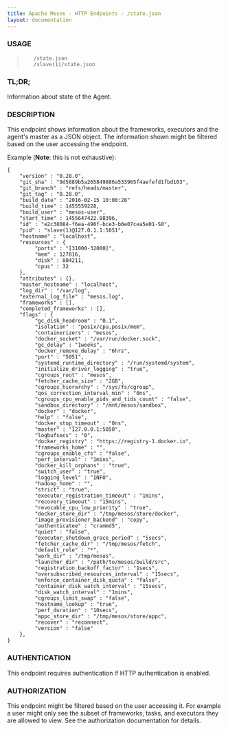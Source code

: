```yaml
---
title: Apache Mesos - HTTP Endpoints - /state.json
layout: documentation
---
```

<!--- This is an automatically generated file. DO NOT EDIT! --->

### USAGE ###
>        /state.json
>        /slave(1)/state.json

### TL;DR; ###
Information about state of the Agent.

### DESCRIPTION ###
This endpoint shows information about the frameworks, executors
and the agent's master as a JSON object.
The information shown might be filtered based on the user
accessing the endpoint.

Example (**Note**: this is not exhaustive):

```
{
    "version" : "0.28.0",
    "git_sha" : "9d5889b5a265849886a533965f4aefefd1fbd103",
    "git_branch" : "refs/heads/master",
    "git_tag" : "0.28.0",
    "build_date" : "2016-02-15 10:00:28"
    "build_time" : 1455559228,
    "build_user" : "mesos-user",
    "start_time" : 1455647422.88396,
    "id" : "e2c38084-f6ea-496f-bce3-b6e07cea5e01-S0",
    "pid" : "slave(1)@127.0.1.1:5051",
    "hostname" : "localhost",
    "resources" : {
         "ports" : "[31000-32000]",
         "mem" : 127816,
         "disk" : 804211,
         "cpus" : 32
    },
    "attributes" : {},
    "master_hostname" : "localhost",
    "log_dir" : "/var/log",
    "external_log_file" : "mesos.log",
    "frameworks" : [],
    "completed_frameworks" : [],
    "flags" : {
         "gc_disk_headroom" : "0.1",
         "isolation" : "posix/cpu,posix/mem",
         "containerizers" : "mesos",
         "docker_socket" : "/var/run/docker.sock",
         "gc_delay" : "1weeks",
         "docker_remove_delay" : "6hrs",
         "port" : "5051",
         "systemd_runtime_directory" : "/run/systemd/system",
         "initialize_driver_logging" : "true",
         "cgroups_root" : "mesos",
         "fetcher_cache_size" : "2GB",
         "cgroups_hierarchy" : "/sys/fs/cgroup",
         "qos_correction_interval_min" : "0ns",
         "cgroups_cpu_enable_pids_and_tids_count" : "false",
         "sandbox_directory" : "/mnt/mesos/sandbox",
         "docker" : "docker",
         "help" : "false",
         "docker_stop_timeout" : "0ns",
         "master" : "127.0.0.1:5050",
         "logbufsecs" : "0",
         "docker_registry" : "https://registry-1.docker.io",
         "frameworks_home" : "",
         "cgroups_enable_cfs" : "false",
         "perf_interval" : "1mins",
         "docker_kill_orphans" : "true",
         "switch_user" : "true",
         "logging_level" : "INFO",
         "hadoop_home" : "",
         "strict" : "true",
         "executor_registration_timeout" : "1mins",
         "recovery_timeout" : "15mins",
         "revocable_cpu_low_priority" : "true",
         "docker_store_dir" : "/tmp/mesos/store/docker",
         "image_provisioner_backend" : "copy",
         "authenticatee" : "crammd5",
         "quiet" : "false",
         "executor_shutdown_grace_period" : "5secs",
         "fetcher_cache_dir" : "/tmp/mesos/fetch",
         "default_role" : "*",
         "work_dir" : "/tmp/mesos",
         "launcher_dir" : "/path/to/mesos/build/src",
         "registration_backoff_factor" : "1secs",
         "oversubscribed_resources_interval" : "15secs",
         "enforce_container_disk_quota" : "false",
         "container_disk_watch_interval" : "15secs",
         "disk_watch_interval" : "1mins",
         "cgroups_limit_swap" : "false",
         "hostname_lookup" : "true",
         "perf_duration" : "10secs",
         "appc_store_dir" : "/tmp/mesos/store/appc",
         "recover" : "reconnect",
         "version" : "false"
    },
}
```


### AUTHENTICATION ###
This endpoint requires authentication if HTTP authentication is
enabled.

### AUTHORIZATION ###
This endpoint might be filtered based on the user accessing it.
For example a user might only see the subset of frameworks,
tasks, and executors they are allowed to view.
See the authorization documentation for details.